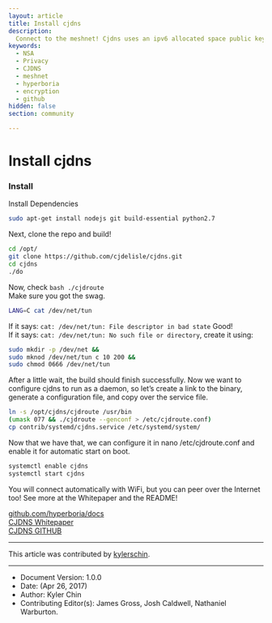 ```yaml
---
layout: article
title: Install cjdns
description: 
  Connect to the meshnet! Cjdns uses an ipv6 allocated space public key encrypted routing system to protect privacy.
keywords:
  - NSA
  - Privacy
  - CJDNS
  - meshnet
  - hyperboria
  - encryption
  - github
hidden: false
section: community

---
```


# Install cjdns

### Install

Install Dependencies

```bash  
sudo apt-get install nodejs git build-essential python2.7
```  

Next, clone the repo and build!

```bash
cd /opt/
git clone https://github.com/cjdelisle/cjdns.git
cd cjdns
./do
```

Now, check `bash ./cjdroute`  
Make sure you got the swag.  

```bash
LANG=C cat /dev/net/tun
```

If it says: `cat: /dev/net/tun: File descriptor in bad state` Good!  
If it says: `cat: /dev/net/tun: No such file or directory`, create it using:  

```bash
sudo mkdir -p /dev/net &&
sudo mknod /dev/net/tun c 10 200 &&
sudo chmod 0666 /dev/net/tun
```

After a little wait, the build should finish successfully. Now we want to configure cjdns to run as a daemon, so let’s create a link to the binary, generate a configuration file, and copy over the service file.

```bash
ln -s /opt/cjdns/cjdroute /usr/bin
(umask 077 && ./cjdroute --genconf > /etc/cjdroute.conf)
cp contrib/systemd/cjdns.service /etc/systemd/system/
```

Now that we have that, we can configure it in nano /etc/cjdroute.conf and enable it for automatic start on boot.

```bash
systemctl enable cjdns
systemctl start cjdns
```

You will connect automatically with WiFi, but you can peer over the Internet too!  See more at the Whitepaper and the README!

[github.com/hyperboria/docs](https://github.com/hyperboria/docs)  
[CJDNS Whitepaper](https://github.com/cjdelisle/cjdns/blob/master/doc/Whitepaper.md)  
[CJDNS GITHUB](https://github.com/cjdelisle/cjdns/)  

---

This article was contributed by [kylerschin](https://github.com/kylerschin).


---
- Document Version: 1.0.0
- Date: (Apr 26, 2017)
- Author: Kyler Chin
- Contributing Editor(s): James Gross, Josh Caldwell, Nathaniel Warburton.